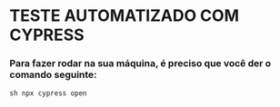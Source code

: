 # TESTE AUTOMATIZADO COM CYPRESS

### Para fazer rodar na sua máquina, é preciso que você der o comando seguinte:
`sh
npx cypress open
`